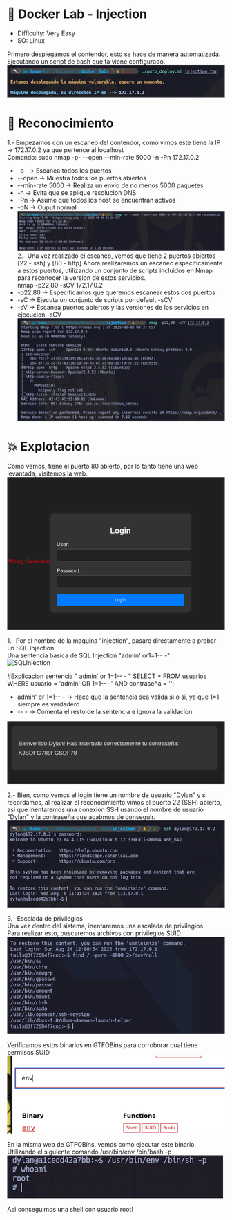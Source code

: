 # 🐋 Docker Lab - Injection

- Difficulty: Very Easy
- SO: Linux 

Primero desplegamos el contendor, esto se hace de manera automatizada. Ejecutando un script de bash que ta viene configurado. 
![DespliegueDocker](./images/desplieuge.png)

# 🎯 Reconocimiento 
1.- Empezamos con un escaneo del contendor, como vimos este tiene la IP -> 172.17.0.2 ya que pertence al localhost  
Comando: sudo nmap -p- --open --min-rate 5000 -n -Pn 172.17.0.2 
- -p- -> Escanea todos los puertos
- --open -> Muestra todos los puertos abiertos 
- --min-rate 5000 -> Realiza un envio de no menos 5000 paquetes 
- -n -> Evita que se aplique resolucion DNS
- -Pn -> Asume que todos los host se encuentran activos 
- -oN -> Ouput normal 
![Reconocimiento](./images/reconocimientoNmap.png)
2.- Una vez realizado el escaneo, vemos que tiene 2 puertos abiertos [22 - ssh]  y [80 - http]
  Ahora realizaremos un escaneo especificamente a estos puertos, utilizando un conjunto de scripts incluidos en Nmap para reconocer la version de estos servicios.<br>
  nmap -p22,80 -sCV 172.17.0.2
- -p22,80 -> Especificamos que queremos escanear estos dos puertos
- -sC -> Ejecuta un conjunto de scripts por default -sCV
- -sV -> Escanea puertos abiertos y las versiones de los servicios en ejecucion -sCV
![Servicios](./images/versionesServices.png) <br>

# 💥 Explotacion 
Como vemos, tiene el puerto 80 abierto, por lo tanto tiene una web levantada, visitemos la web. 
![Web](./images/web.png)

1.- Por el nombre de la maquina "injection", pasare directamente a probar un SQL Injection  
Una sentencia basica de SQL Injection "admin' or1=1-- -"  
![SQLInjection](./images/sqlInjection.png)

#Explicacion sentencia " admin' or 1=1-- - " 
SELECT * FROM usuarios WHERE usuario = 'admin' OR 1=1-- -' AND contraseña = '';
- admin' or 1=1-- - -> Hace que la sentencia sea valida si o si, ya que 1=1 siempre es verdadero
- -- - -> Comenta el resto de la sentencia e ignora la validacion

![Login](./images/login.png)

2.- Bien, como vemos el login tiene un nombre de usuario "Dylan" y si recordamos, al realizar el reconocimiento vimos el puerto 22 (SSH) abierto, asi que inentaremos una conexion SSH usando el nombre de usuario "Dylan" y la contraseña que acabmos de conseguir.
![SSH](./images/ssh.png)

3.- Escalada de privilegios<br>
Una vez dentro del sistema, inentaremos una escalada de privilegios<br>
Para realizar esto, buscaremos archivos con privilegios SUID
![SUID](./images/SUID.png)

Verificamos estos binarios en GTFOBins para corroborar cual tiene permisos SUID
![PrivSUID](./images/privSUID.png)

En la misma web de GTFOBins, vemos como ejecutar este binario.<br>
Utilizando el siguiente comando
/usr/bin/env /bin/bash -p
![Root](./images/root.png)

Asi conseguimos una shell con usuario root! 



